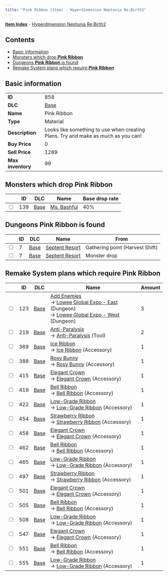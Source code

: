 ```yaml
---
title: "Pink Ribbon (Item) - Hyperdimension Neptunia Re;Birth2"
---
```


[**Item Index**](/neptunia/rb2/item/index.html) - [Hyperdimension Neptunia Re;Birth2](/neptunia/rb2)

## Contents

- [Basic information](#basic-information)
- [Monsters which drop **Pink Ribbon**](#monsters-which-drop-pink-ribbon)
- [Dungeons **Pink Ribbon** is found](#dungeons-pink-ribbon-is-found)
- [Remake System plans which require **Pink Ribbon**](#remake-system-plans-which-require-pink-ribbon)

## Basic information

|   |   |
| -- | -- |
| **ID** | 858 |
| **DLC** | [Base](/neptunia/rb2/dlc/0-base.html) |
| **Name** | Pink Ribbon |
| **Type** | Material |
| **Description** | Looks like something to use when creating Plans. Try and make as much as you can! |
| **Buy Price** | 0 |
| **Sell Price** | 1269 |
| **Max inventory** | 99 |

## Monsters which drop **Pink Ribbon**

|    | ID | DLC | Name | Base drop rate |
| -- | -- | --- | ---- | -------------- |
| <input type="checkbox" id="rb2-monster-0-139" class="trackbox" /> | 139 | [Base](/neptunia/rb2/dlc/0-base.html) | [Ms. Bashful](/neptunia/rb2/monster/0-139-ms-bashful.html) | 40% |

## Dungeons **Pink Ribbon** is found

|    | ID | DLC | Name | From |
| -- | -- | --- | ---- | ---- |
| <input type="checkbox" id="rb2-dungeon-0-7" class="trackbox" /> | 7 | [Base](/neptunia/rb2/dlc/0-base.html) | [Septent Resort](/neptunia/rb2/dungeon/0-7-septent-resort.html) | Gathering point (Harvest Shift) |
| <input type="checkbox" id="rb2-dungeon-0-7" class="trackbox" /> | 7 | [Base](/neptunia/rb2/dlc/0-base.html) | [Septent Resort](/neptunia/rb2/dungeon/0-7-septent-resort.html) | Monster drop |

## Remake System plans which require **Pink Ribbon**

|    | ID | DLC | Name | Amount |
| -- | -- | --- | ---- | ------ |
| <input type="checkbox" id="rb2-remake-0-123" class="trackbox" /> | 123 | [Base](/neptunia/rb2/dlc/0-base.html) | [Add Enemies](/neptunia/rb2/remake/0-123-add-enemies.html)<br />→ [Lowee Global Expo - East](/neptunia/rb2/dungeon/0-8-lowee-global-expo-east.html) (Dungeon)<br />→ [Lowee Global Expo - West](/neptunia/rb2/dungeon/0-9-lowee-global-expo-west.html) (Dungeon) | 3 |
| <input type="checkbox" id="rb2-remake-0-219" class="trackbox" /> | 219 | [Base](/neptunia/rb2/dlc/0-base.html) | [Anti-Paralysis](/neptunia/rb2/remake/0-219-anti-paralysis.html)<br />→ [Anti-Paralysis](/neptunia/rb2/item/0-24-anti-paralysis.html) (Tool) | 2 |
| <input type="checkbox" id="rb2-remake-0-369" class="trackbox" /> | 369 | [Base](/neptunia/rb2/dlc/0-base.html) | [Ice Ribbon](/neptunia/rb2/remake/0-369-ice-ribbon.html)<br />→ [Ice Ribbon](/neptunia/rb2/item/0-2237-ice-ribbon.html) (Accessory) | 1 |
| <input type="checkbox" id="rb2-remake-0-388" class="trackbox" /> | 388 | [Base](/neptunia/rb2/dlc/0-base.html) | [Rosy Bunny](/neptunia/rb2/remake/0-388-rosy-bunny.html)<br />→ [Rosy Bunny](/neptunia/rb2/item/0-2290-rosy-bunny.html) (Accessory) | 1 |
| <input type="checkbox" id="rb2-remake-0-415" class="trackbox" /> | 415 | [Base](/neptunia/rb2/dlc/0-base.html) | [Elegant Crown](/neptunia/rb2/remake/0-415-elegant-crown.html)<br />→ [Elegant Crown](/neptunia/rb2/item/0-2332-elegant-crown.html) (Accessory) | 1 |
| <input type="checkbox" id="rb2-remake-0-419" class="trackbox" /> | 419 | [Base](/neptunia/rb2/dlc/0-base.html) | [Bell Ribbon](/neptunia/rb2/remake/0-419-bell-ribbon.html)<br />→ [Bell Ribbon](/neptunia/rb2/item/0-2336-bell-ribbon.html) (Accessory) | 1 |
| <input type="checkbox" id="rb2-remake-0-422" class="trackbox" /> | 422 | [Base](/neptunia/rb2/dlc/0-base.html) | [Low-Grade Ribbon](/neptunia/rb2/remake/0-422-low-grade-ribbon.html)<br />→ [Low-Grade Ribbon](/neptunia/rb2/item/0-2339-low-grade-ribbon.html) (Accessory) | 1 |
| <input type="checkbox" id="rb2-remake-0-454" class="trackbox" /> | 454 | [Base](/neptunia/rb2/dlc/0-base.html) | [Strawberry Ribbon](/neptunia/rb2/remake/0-454-strawberry-ribbon.html)<br />→ [Strawberry Ribbon](/neptunia/rb2/item/0-2385-strawberry-ribbon.html) (Accessory) | 1 |
| <input type="checkbox" id="rb2-remake-0-458" class="trackbox" /> | 458 | [Base](/neptunia/rb2/dlc/0-base.html) | [Elegant Crown](/neptunia/rb2/remake/0-458-elegant-crown.html)<br />→ [Elegant Crown](/neptunia/rb2/item/0-2389-elegant-crown.html) (Accessory) | 1 |
| <input type="checkbox" id="rb2-remake-0-462" class="trackbox" /> | 462 | [Base](/neptunia/rb2/dlc/0-base.html) | [Bell Ribbon](/neptunia/rb2/remake/0-462-bell-ribbon.html)<br />→ [Bell Ribbon](/neptunia/rb2/item/0-2393-bell-ribbon.html) (Accessory) | 1 |
| <input type="checkbox" id="rb2-remake-0-465" class="trackbox" /> | 465 | [Base](/neptunia/rb2/dlc/0-base.html) | [Low-Grade Ribbon](/neptunia/rb2/remake/0-465-low-grade-ribbon.html)<br />→ [Low-Grade Ribbon](/neptunia/rb2/item/0-2396-low-grade-ribbon.html) (Accessory) | 1 |
| <input type="checkbox" id="rb2-remake-0-497" class="trackbox" /> | 497 | [Base](/neptunia/rb2/dlc/0-base.html) | [Strawberry Ribbon](/neptunia/rb2/remake/0-497-strawberry-ribbon.html)<br />→ [Strawberry Ribbon](/neptunia/rb2/item/0-2444-strawberry-ribbon.html) (Accessory) | 1 |
| <input type="checkbox" id="rb2-remake-0-501" class="trackbox" /> | 501 | [Base](/neptunia/rb2/dlc/0-base.html) | [Elegant Crown](/neptunia/rb2/remake/0-501-elegant-crown.html)<br />→ [Elegant Crown](/neptunia/rb2/item/0-2448-elegant-crown.html) (Accessory) | 1 |
| <input type="checkbox" id="rb2-remake-0-505" class="trackbox" /> | 505 | [Base](/neptunia/rb2/dlc/0-base.html) | [Bell Ribbon](/neptunia/rb2/remake/0-505-bell-ribbon.html)<br />→ [Bell Ribbon](/neptunia/rb2/item/0-2452-bell-ribbon.html) (Accessory) | 1 |
| <input type="checkbox" id="rb2-remake-0-508" class="trackbox" /> | 508 | [Base](/neptunia/rb2/dlc/0-base.html) | [Low-Grade Ribbon](/neptunia/rb2/remake/0-508-low-grade-ribbon.html)<br />→ [Low-Grade Ribbon](/neptunia/rb2/item/0-2455-low-grade-ribbon.html) (Accessory) | 1 |
| <input type="checkbox" id="rb2-remake-0-547" class="trackbox" /> | 547 | [Base](/neptunia/rb2/dlc/0-base.html) | [Elegant Crown](/neptunia/rb2/remake/0-547-elegant-crown.html)<br />→ [Elegant Crown](/neptunia/rb2/item/0-2514-elegant-crown.html) (Accessory) | 1 |
| <input type="checkbox" id="rb2-remake-0-551" class="trackbox" /> | 551 | [Base](/neptunia/rb2/dlc/0-base.html) | [Bell Ribbon](/neptunia/rb2/remake/0-551-bell-ribbon.html)<br />→ [Bell Ribbon](/neptunia/rb2/item/0-2518-bell-ribbon.html) (Accessory) | 1 |
| <input type="checkbox" id="rb2-remake-0-555" class="trackbox" /> | 555 | [Base](/neptunia/rb2/dlc/0-base.html) | [Low-Grade Ribbon](/neptunia/rb2/remake/0-555-low-grade-ribbon.html)<br />→ [Low-Grade Ribbon](/neptunia/rb2/item/0-2522-low-grade-ribbon.html) (Accessory) | 1 |